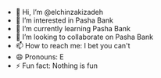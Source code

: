 - 👋 Hi, I’m @elchinzakizadeh
- 👀 I’m interested in Pasha Bank
- 🌱 I’m currently learning Pasha Bank
- 💞️ I’m looking to collaborate on Pasha Bank
- 📫 How to reach me: I bet you can't
- 😄 Pronouns: E
- ⚡ Fun fact: Nothing is fun

<!---
elchinzakizadeh/elchinzakizadeh is a ✨ special ✨ repository because its `README.md` (this file) appears on your GitHub profile.
You can click the Preview link to take a look at your changes.
--->
